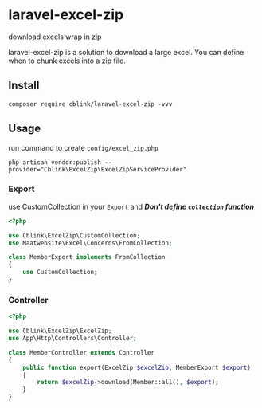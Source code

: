 # laravel-excel-zip
download excels wrap in zip

laravel-excel-zip is a solution to download a large excel. You can define when to chunk excels into a zip file.

## Install

`composer require cblink/laravel-excel-zip -vvv`

## Usage

run command to create `config/excel_zip.php`

`php artisan vendor:publish --provider="Cblink\ExcelZip\ExcelZipServiceProvider"`

### Export

use CustomCollection in your `Export` and ***Don't define `collection` function***

```php
<?php

use Cblink\ExcelZip\CustomCollection;
use Maatwebsite\Excel\Concerns\FromCollection;

class MemberExport implements FromCollection
{
    use CustomCollection;
}
```

### Controller

```php
<?php

use Cblink\ExcelZip\ExcelZip;
use App\Http\Controllers\Controller;

class MemberController extends Controller
{
    public function export(ExcelZip $excelZip, MemberExport $export)
    {
        return $excelZip->download(Member::all(), $export);
    }
}
```
